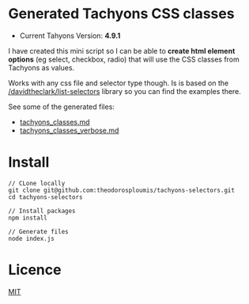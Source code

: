 # Generated Tachyons CSS classes

- Current Tahyons Version: **4.9.1**

I have created this mini script so I can be able to **create html element options** (eg select, checkbox, radio) that will use the CSS classes from Tachyons as values.

Works with any css file and selector type though. Is is based on the [/davidtheclark/list-selectors](https://github.com/davidtheclark/list-selectors) library so you can find the examples there.

See some of the generated files:

- [tachyons_classes.md](https://github.com/theodorosploumis/tachyons-selectors/blob/master/tachyons_classes.md)
- [tachyons_classes_verbose.md](https://github.com/theodorosploumis/tachyons-selectors/blob/master/tachyons_classes_verbose.md)

# Install
```
// CLone locally
git clone git@github.com:theodorosploumis/tachyons-selectors.git
cd tachyons-selectors

// Install packages
npm install

// Generate files
node index.js
```

# Licence

[MIT](LICENSE)